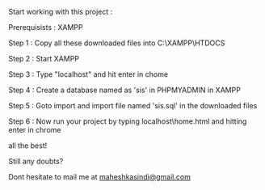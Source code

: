 Start working with this project :

Prerequisists : XAMPP

Step 1 : Copy all these downloaded files into C:\XAMPP\HTDOCS

Step 2 : Start XAMPP

Step 3 : Type "localhost" and hit enter in chome

Step 4 : Create a database named as 'sis' in PHPMYADMIN in XAMPP

Step 5 : Goto import and import file named 'sis.sql' in the downloaded files  

Step 6 : Now run your project by typing localhost\home.html and hitting enter in chrome

all the best!

Still any doubts?

Dont hesitate to mail me at maheshkasindi@gmail.com